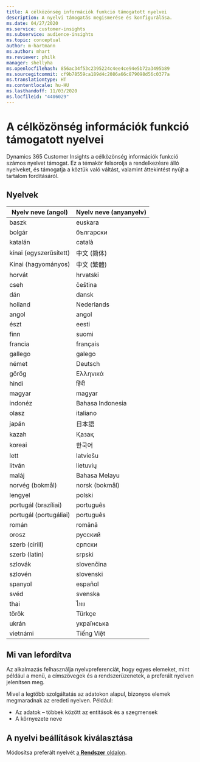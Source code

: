 ```yaml
---
title: A célközönség információk funkció támogatott nyelvei
description: A nyelvi támogatás megismerése és konfigurálása.
ms.date: 04/27/2020
ms.service: customer-insights
ms.subservice: audience-insights
ms.topic: conceptual
author: m-hartmann
ms.author: mhart
ms.reviewer: philk
manager: shellyha
ms.openlocfilehash: 856ac34f53c2395224c4ee4ce94e5b72a3495b89
ms.sourcegitcommit: cf9b78559ca189d4c2086a66c879098d56c0377a
ms.translationtype: HT
ms.contentlocale: hu-HU
ms.lasthandoff: 11/03/2020
ms.locfileid: "4406029"
---
```

# <a name="supported-languages-for-audience-insights-capability"></a>A célközönség információk funkció támogatott nyelvei

Dynamics 365 Customer Insights a célközönség információk funkció számos nyelvet támogat. Ez a témakör felsorolja a rendelkezésre álló nyelveket, és támogatja a köztük való váltást, valamint áttekintést nyújt a tartalom fordításáról.

## <a name="languages"></a>Nyelvek

| Nyelv neve (angol)|  Nyelv neve (anyanyelv) |
| ------------- | ------------- |
| baszk | euskara |
| bolgár | български |
| katalán | català |
| kínai (egyszerűsített) | 中文 (简体) |
| Kínai (hagyományos) | 中文 (繁體) |
| horvát | hrvatski |
| cseh | čeština |
| dán | dansk |
| holland | Nederlands |
| angol | angol |
| észt | eesti |
| finn | suomi |
| francia | français |
| gallego | galego |
| német | Deutsch |
| görög | Ελληνικά |
| hindi | हिंदी |
| magyar | magyar |
| indonéz | Bahasa Indonesia |
| olasz | italiano |
| japán | 日本語 |
| kazah | Қазақ |
| koreai | 한국어 |
| lett | latviešu |
| litván | lietuvių |
| maláj | Bahasa Melayu |
| norvég (bokmål) | norsk (bokmål) |
| lengyel | polski |
| portugál (brazíliai) | português |
| portugál (portugáliai) | português |
| román | română |
| orosz | русский |
| szerb (cirill) | српски |
| szerb (latin) | srpski |
| szlovák | slovenčina |
| szlovén | slovenski |
| spanyol | español |
| svéd | svenska |
| thai | ไทย |
| török | Türkçe |
| ukrán | українська |
| vietnámi | Tiếng Việt |

## <a name="whats-translated"></a>Mi van lefordítva

Az alkalmazás felhasználja nyelvpreferenciát, hogy egyes elemeket, mint például a menü, a címszövegek és a rendszerüzenetek, a preferált nyelven jelenítsen meg.

Mivel a legtöbb szolgáltatás az adatokon alapul, bizonyos elemek megmaradnak az eredeti nyelven. Például:

- Az adatok – többek között az entitások és a szegmensek
- A környezete neve

## <a name="choose-your-language-settings"></a>A nyelvi beállítások kiválasztása  

Módosítsa preferált nyelvét [a **Rendszer** oldalon](system.md).
